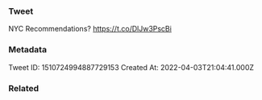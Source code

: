 ### Tweet
NYC Recommendations? https://t.co/DlJw3PscBi

### Metadata
Tweet ID: 1510724994887729153
Created At: 2022-04-03T21:04:41.000Z

### Related

